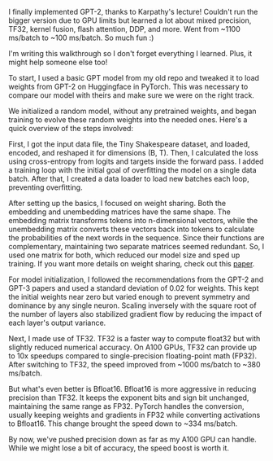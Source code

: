 I finally implemented GPT-2, thanks to Karpathy's lecture! Couldn't run the bigger version due to GPU limits but learned a lot about mixed precision, TF32, kernel fusion, flash attention, DDP, and more. Went from ~1100 ms/batch to ~100 ms/batch. So much fun :)

I'm writing this walkthrough so I don't forget everything I learned. Plus, it might help someone else too!

To start, I used a basic GPT model from my old repo and tweaked it to load weights from GPT-2 on Huggingface in PyTorch. This was necessary to compare our model with theirs and make sure we were on the right track.

We initialized a random model, without any pretrained weights, and began training to evolve these random weights into the needed ones. Here's a quick overview of the steps involved:

First, I got the input data file, the Tiny Shakespeare dataset, and loaded, encoded, and reshaped it for dimensions (B, T). Then, I calculated the loss using cross-entropy from logits and targets inside the forward pass. I added a training loop with the initial goal of overfitting the model on a single data batch. After that, I created a data loader to load new batches each loop, preventing overfitting.

After setting up the basics, I focused on weight sharing. Both the embedding and unembedding matrices have the same shape. The embedding matrix transforms tokens into n-dimensional vectors, while the unembedding matrix converts these vectors back into tokens to calculate the probabilities of the next words in the sequence. Since their functions are complementary, maintaining two separate matrices seemed redundant. So, I used one matrix for both, which reduced our model size and sped up training. If you want more details on weight sharing, check out this [paper](https://arxiv.org/pdf/1608.05859).

For model initialization, I followed the recommendations from the GPT-2 and GPT-3 papers and used a standard deviation of 0.02 for weights. This kept the initial weights near zero but varied enough to prevent symmetry and dominance by any single neuron. Scaling inversely with the square root of the number of layers also stabilized gradient flow by reducing the impact of each layer's output variance.

Next, I made use of TF32. TF32 is a faster way to compute float32 but with slightly reduced numerical accuracy. On A100 GPUs, TF32 can provide up to 10x speedups compared to single-precision floating-point math (FP32). After switching to TF32, the speed improved from ~1000 ms/batch to ~380 ms/batch.

But what's even better is Bfloat16. Bfloat16 is more aggressive in reducing precision than TF32. It keeps the exponent bits and sign bit unchanged, maintaining the same range as FP32. PyTorch handles the conversion, usually keeping weights and gradients in FP32 while converting activations to Bfloat16. This change brought the speed down to ~334 ms/batch.

By now, we've pushed precision down as far as my A100 GPU can handle. While we might lose a bit of accuracy, the speed boost is worth it.
